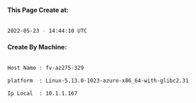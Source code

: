 
   
#### This Page Create at:

```bash

2022-05-23 - 14:44:10 UTC

```

#### Create By Machine:

```bash

Host Name : fv-az275-329

platform  : Linux-5.13.0-1023-azure-x86_64-with-glibc2.31

Ip Local  : 10.1.1.167

```

